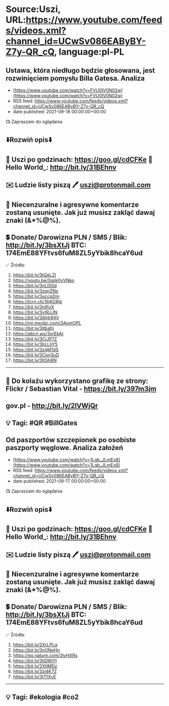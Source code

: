 # Source:Uszi, URL:https://www.youtube.com/feeds/videos.xml?channel_id=UCwSv086EAByBY-Z7y-QR_cQ, language:pl-PL

## Ustawa, która niedługo będzie głosowana, jest rozwinięciem pomysłu Billa Gatesa. Analiza
 - [https://www.youtube.com/watch?v=FVU0IV0N02w](https://www.youtube.com/watch?v=FVU0IV0N02w)
 - RSS feed: https://www.youtube.com/feeds/videos.xml?channel_id=UCwSv086EAByBY-Z7y-QR_cQ
 - date published: 2021-09-18 00:00:00+00:00

📺 Zapraszam do oglądania

⬇️Rozwiń opis⬇️
------------------------------------------------------------
👀 Uszi po godzinach: https://goo.gl/cdCFKe
👀 Hello World_: http://bit.ly/31BEhnv
------------------------------------------------------------
✉️ Ludzie listy piszą 
🖊️ uszi@protonmail.com
------------------------------------------------------------
👺 Niecenzuralne i agresywne komentarze zostaną usunięte.  Jak już musisz zakląć dawaj znaki (&*%@%).
------------------------------------------------------------
💲 Donate/ Darowizna
PLN / SMS / Blik: http://bit.ly/3bsXtJj
BTC: 174EmE88YFtvs6fuM8ZL5yYbik8hcaY6ud
-------------------------------------------------------------
✅ Źródła:
1. https://bit.ly/3tQeLZI
2. https://youtu.be/0gjjk0vVNko
3. https://bit.ly/3nLlSSd
4. https://bit.ly/3zqnZNs
5. https://bit.ly/3uccpDm
6. https://tcrn.ch/3hKG8jb
7. https://bit.ly/3nIfivX
8. https://bit.ly/3ytRJJN
9. https://bit.ly/3Ahb94V
10. https://on.msnbc.com/3AomOPL
11. https://bit.ly/3jtbafn
12. https://abcn.ws/3xrEkAr
13. https://bit.ly/3CjJP7Z
14. https://bit.ly/3hLLhY5
15. https://bit.ly/3zgM1dS
16. https://bit.ly/3Cpn3uD
17. https://bit.ly/3tOih6N
---------------------------------------------------------------
🎴 Do kolażu wykorzystano grafikę ze strony: 
Flickr / Sebastian Vital - https://bit.ly/397m3jm
---
gov.pl - http://bit.ly/2lVWjQr
---------------------------------------------------------------
💡 Tagi: #QR #BillGates
--------------------------------------------------------------

## Od paszportów szczepionek po osobiste paszporty węglowe. Analiza założeń
 - [https://www.youtube.com/watch?v=1Lgb_JLmEx8](https://www.youtube.com/watch?v=1Lgb_JLmEx8)
 - RSS feed: https://www.youtube.com/feeds/videos.xml?channel_id=UCwSv086EAByBY-Z7y-QR_cQ
 - date published: 2021-09-17 00:00:00+00:00

📺 Zapraszam do oglądania

⬇️Rozwiń opis⬇️
------------------------------------------------------------
👀 Uszi po godzinach: https://goo.gl/cdCFKe
👀 Hello World_: http://bit.ly/31BEhnv
------------------------------------------------------------
✉️ Ludzie listy piszą 
🖊️ uszi@protonmail.com
------------------------------------------------------------
👺 Niecenzuralne i agresywne komentarze zostaną usunięte.  Jak już musisz zakląć dawaj znaki (&*%@%).
------------------------------------------------------------
💲 Donate/ Darowizna
PLN / SMS / Blik: http://bit.ly/3bsXtJj
BTC: 174EmE88YFtvs6fuM8ZL5yYbik8hcaY6ud
-------------------------------------------------------------
✅ Źródła:
1. https://bit.ly/2XrLPLq
2. https://bit.ly/3nONeHn
3. https://go.nature.com/3lyHXRs
4. https://bit.ly/3tQWtYl
5. https://bit.ly/2XtlMDz
6. https://bit.ly/3zl4K7Z
7. https://bit.ly/3tTfXvE
---------------------------------------------------------------
💡 Tagi: #ekologia #co2
--------------------------------------------------------------

